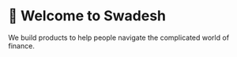 # 👋 Welcome to Swadesh

We build products to help people navigate the complicated world of finance.
